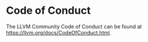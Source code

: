 # Code of Conduct


The LLVM Community Code of Conduct can be found at https://llvm.org/docs/CodeOfConduct.html.
